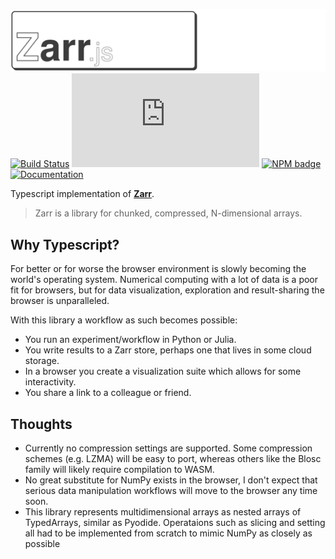 ![Zarr.js Logo](logo.png)
[![Build Status](https://travis-ci.org/gzuidhof/zarr.js.svg?branch=master)](https://travis-ci.org/gzuidhof/zarr.js) ![Top Language Badge](https://img.shields.io/github/languages/top/gzuidhof/zarr.js) [![NPM badge](https://img.shields.io/npm/v/zarr)](https://www.npmjs.com/package/zarr) [![Documentation](https://img.shields.io/badge/Read%20the-documentation-1abc9c.svg)](http://guido.io/zarr.js)


Typescript implementation of [**Zarr**](https://zarr.readthedocs.io/en/stable/).  

> Zarr is a library for chunked, compressed, N-dimensional arrays.

## Why Typescript?
For better or for worse the browser environment is slowly becoming the world's operating system. Numerical computing with a lot of data is a poor fit for browsers, but for data visualization, exploration and result-sharing the browser is unparalleled.

With this library a workflow as such becomes possible:
* You run an experiment/workflow in Python or Julia. 
* You write results to a Zarr store, perhaps one that lives in some cloud storage.
* In a browser you create a visualization suite which allows for some interactivity. 
* You share a link to a colleague or friend.

## Thoughts
* Currently no compression settings are supported. Some compression schemes (e.g. LZMA) will be easy to port, whereas others like the Blosc family will likely require compilation to WASM.
* No great substitute for NumPy exists in the browser, I don't expect that serious data manipulation workflows will move to the browser any time soon.
* This library represents multidimensional arrays as nested arrays of TypedArrays, similar as Pyodide. Operataions such as slicing and setting all had to be implemented from scratch to mimic NumPy as closely as possible
